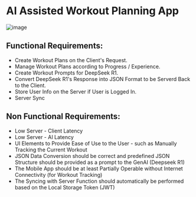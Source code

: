 # AI Assisted Workout Planning App

![image](https://github.com/user-attachments/assets/28d3f1e1-91b2-4a1d-843c-3d9373307510)

## Functional Requirements:
- Create Workout Plans on the Client's Request.
- Manage Workout Plans according to Progress / Experience.
- Create Workout Prompts for DeepSeek R1.
- Convert DeepSeek R1's Response into JSON Format to be Serverd Back to the Client.
- Store User Info on the Server if User is Logged In.
- Server Sync

## Non Functional Requirements:
- Low Server - Client Latency
- Low Server - AI Latency
- UI Elements to Provide Ease of Use to the User - such as Manually Tracking the Current Workout
- JSON Data Conversion should be correct and predefined JSON Structure should be provided as a prompt to the GenAI (Deepseek R1)
- The Mobile App should be at least Partially Operable without Internet Connectivity (for Workout Tracking)
- The Syncing with Server Function should automatically be performed based on the Local Storage Token (JWT)
